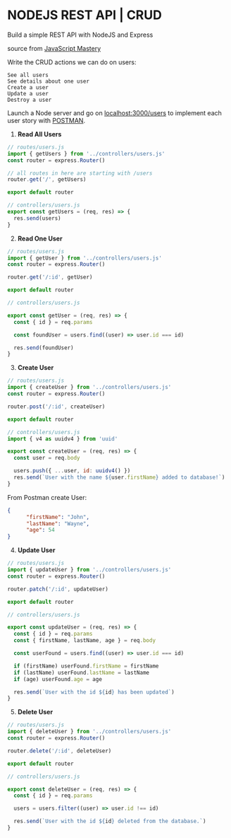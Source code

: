 # NODEJS REST API | CRUD

Build a simple REST API with NodeJS and Express

source from [JavaScript Mastery
](https://youtu.be/l8WPWK9mS5M)

Write the CRUD actions we can do on users:

```
See all users
See details about one user
Create a user
Update a user
Destroy a user
```

Launch a Node server and go on [localhost:3000/users](localhost:3000/users) to implement each user story with [POSTMAN](https://www.postman.com/).

1. **Read All Users**

```javascript
// routes/users.js
import { getUsers } from '../controllers/users.js'
const router = express.Router()

// all routes in here are starting with /users
router.get('/', getUsers)

export default router
```

```javascript
// controllers/users.js
export const getUsers = (req, res) => {
  res.send(users)
}
```

2. **Read One User**

```javascript
// routes/users.js
import { getUser } from '../controllers/users.js'
const router = express.Router()

router.get('/:id', getUser)

export default router
```

```javascript
// controllers/users.js

export const getUser = (req, res) => {
  const { id } = req.params

  const foundUser = users.find((user) => user.id === id)

  res.send(foundUser)
}
```

3. **Create User**

```javascript
// routes/users.js
import { createUser } from '../controllers/users.js'
const router = express.Router()

router.post('/:id', createUser)

export default router
```

```javascript
// controllers/users.js
import { v4 as uuidv4 } from 'uuid'

export const createUser = (req, res) => {
  const user = req.body

  users.push({ ...user, id: uuidv4() })
  res.send(`User with the name ${user.firstName} added to database!`)
}
```

From Postman create User:

```Json
{
	  "firstName": "John",
	  "lastName": "Wayne",
	  "age": 54
}
```

4. **Update User**

```javascript
// routes/users.js
import { updateUser } from '../controllers/users.js'
const router = express.Router()

router.patch('/:id', updateUser)

export default router
```

```javascript
// controllers/users.js

export const updateUser = (req, res) => {
  const { id } = req.params
  const { firstName, lastName, age } = req.body

  const userFound = users.find((user) => user.id === id)

  if (firstName) userFound.firstName = firstName
  if (lastName) userFound.lastName = lastName
  if (age) userFound.age = age

  res.send(`User with the id ${id} has been updated`)
}
```

5. **Delete User**

```javascript
// routes/users.js
import { deleteUser } from '../controllers/users.js'
const router = express.Router()

router.delete('/:id', deleteUser)

export default router
```

```javascript
// controllers/users.js

export const deleteUser = (req, res) => {
  const { id } = req.params

  users = users.filter((user) => user.id !== id)

  res.send(`User with the id ${id} deleted from the database.`)
}
```
